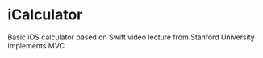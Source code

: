 # iCalculator
Basic iOS calculator based on Swift video lecture from Stanford University
Implements MVC
